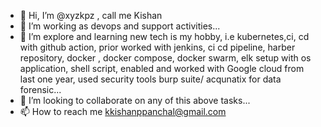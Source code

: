 - 👋 Hi, I’m @xyzkpz , call me Kishan
- 👀 I’m working as devops and support activities...
- 🌱 I’m explore and learning new tech is my hobby, i.e kubernetes,ci, cd with github action, prior worked with jenkins, ci cd pipeline, harber repository, docker , docker compose, docker swarm, elk setup with os application, shell script, enabled and worked with Google cloud from last one year, used security tools burp suite/ acqunatix for data forensic...
- 💞️ I’m looking to collaborate on any of this above tasks...
- 📫 How to reach me kkishanppanchal@gmail.com 

<!---
xyzkpz/xyzkpz is a ✨ special ✨ repository because its `README.md` (this file) appears on your GitHub profile.
You can click the Preview link to take a look at your changes.
--->
